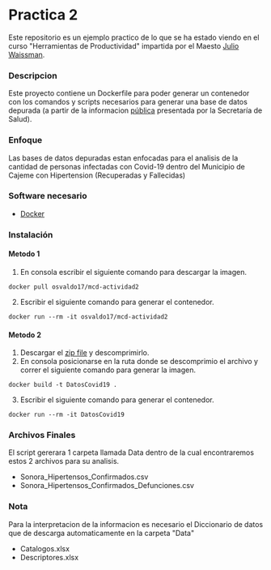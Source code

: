# Practica 2
Este repositorio es un ejemplo practico de lo que se ha estado viendo en el curso "Herramientas de Productividad" impartida por el Maesto [Julio Waissman](https://github.com/jwaissman).

### Descripcion
Este proyecto contiene un Dockerfile para poder generar un contenedor con los comandos y scripts necesarios para generar una base de datos depurada (a partir de la informacion [pública](https://www.gob.mx/salud/documentos/datos-abiertos-152127) presentada por la Secretaría de Salud).

### Enfoque
Las bases de datos depuradas estan enfocadas para el analisis de la cantidad de personas infectadas con Covid-19 dentro del Municipio de Cajeme con Hipertension (Recuperadas y Fallecidas)


### Software necesario
* [Docker](https://www.docker.com/get-started)

### Instalación
#### Metodo 1
1. En consola escribir el siguiente comando para descargar la imagen.
  ```
  docker pull osvaldo17/mcd-actividad2
  ```

2. Escribir el siguiente comando para generar el contenedor.
  ```
  docker run --rm -it osvaldo17/mcd-actividad2
  ```

#### Metodo 2
1. Descargar el [zip file](https://github.com/Igonzalezz/mcd-Covid19/raw/main/docker.zip) y descomprimirlo.
2. En consola posicionarse en la ruta donde se descomprimio el archivo y correr el siguiente comando para generar la imagen.
  ```
  docker build -t DatosCovid19 .
  ```

3. Escribir el siguiente comando para generar el contenedor.
  ```
  docker run --rm -it DatosCovid19
  ```


### Archivos Finales
El script gererara 1 carpeta llamada Data dentro de la cual encontraremos estos 2 archivos para su analisis.
* Sonora_Hipertensos_Confirmados.csv
* Sonora_Hipertensos_Confirmados_Defunciones.csv

### Nota
Para la interpretacion de la informacion es necesario el Diccionario de datos que de descarga automaticamente en la carpeta "Data"
 * Catalogos.xlsx
 * Descriptores.xlsx
